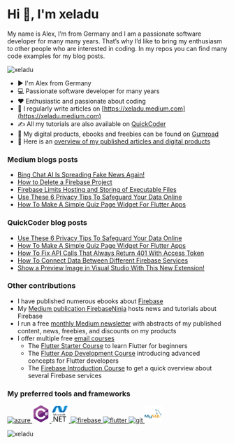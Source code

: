 # Hi 👋, I'm xeladu

My name is Alex, I’m from Germany and I am a passionate software developer for many many years. That’s why I’d like to bring my enthusiasm to other people who are interested in coding. In my repos you can find many code examples for my blog posts.

<p align="left"> <img src="https://komarev.com/ghpvc/?username=xeladu&label=Profile%20views&color=44ff00&style=plastic" alt="xeladu" /> </p>

- ▶  I'm Alex from Germany
- 💻 Passionate software developer for many years
- ❤  Enthusiastic and passionate about coding
- 📝 I regularly write articles on [https://xeladu.medium.com](https://xeladu.medium.com)
- ✍ All my tutorials are also available on [QuickCoder](https://quickcoder.org)
- 🏬 My digital products, ebooks and freebies can be found on [Gumroad](https://xeladu.gumroad.com)
- 📙 Here is an [overview of my published articles and digital products](https://xeladu.medium.com/%E2%84%B9-xeladus-info-point-find-quickly-what-you-need-bbe620e97d8c)

### Medium blogs posts
<!-- BLOG-POST-LIST:START -->
- [Bing Chat AI Is Spreading Fake News Again!](https://medium.com/aimonks/bing-chat-ai-is-spreading-fake-news-again-34aa8e2901b9?source=rss-ae1e6291afc3------2)
- [How to Delete a Firebase Project](https://medium.com/firebase-ninja/how-to-delete-a-firebase-project-6be9e88b27ee?source=rss-ae1e6291afc3------2)
- [Firebase Limits Hosting and Storing of Executable Files](https://medium.com/firebase-ninja/firebase-limits-hosting-and-storing-of-executable-files-f300541b7f41?source=rss-ae1e6291afc3------2)
- [Use These 6 Privacy Tips To Safeguard Your Data Online](https://levelup.gitconnected.com/use-these-6-privacy-tips-to-safeguard-your-data-online-d758dab449d3?source=rss-ae1e6291afc3------2)
- [How To Make A Simple Quiz Page Widget For Flutter Apps](https://levelup.gitconnected.com/how-to-make-a-simple-quiz-page-widget-for-flutter-apps-4cf579531df2?source=rss-ae1e6291afc3------2)
<!-- BLOG-POST-LIST:END -->

### QuickCoder blog posts
<!-- QC-BLOG-POST-LIST:START -->
- [Use These 6 Privacy Tips To Safeguard Your Data Online](https://quickcoder.org/six-privacy-tips-to-safeguard-your-data-online/?utm_source=rss&utm_medium=rss&utm_campaign=six-privacy-tips-to-safeguard-your-data-online)
- [How To Make A Simple Quiz Page Widget For Flutter Apps](https://quickcoder.org/how-to-make-a-simple-quiz-page-widget-for-flutter-apps/?utm_source=rss&utm_medium=rss&utm_campaign=how-to-make-a-simple-quiz-page-widget-for-flutter-apps)
- [How To Fix API Calls That Always Return 401 With Access Token](https://quickcoder.org/api-always-returns-401-when-using-an-access-token/?utm_source=rss&utm_medium=rss&utm_campaign=api-always-returns-401-when-using-an-access-token)
- [How To Connect Data Between Different Firebase Services](https://quickcoder.org/how-to-connect-data-between-different-firebase-services/?utm_source=rss&utm_medium=rss&utm_campaign=how-to-connect-data-between-different-firebase-services)
- [Show a Preview Image in Visual Studio With This New Extension!](https://quickcoder.org/vs-image-preview/?utm_source=rss&utm_medium=rss&utm_campaign=vs-image-preview)
<!-- QC-BLOG-POST-LIST:END -->

### Other contributions

- I have published numerous ebooks about [Firebase](https://xeladu.gumroad.com/?tags=firebase)
- My [Medium publication FirebaseNinja](https://medium.com/firebase-ninja) hosts news and tutorials about Firebase
- I run a free [monthly Medium newsletter](https://newsletter.quickcoder.org) with abstracts of my published content, news, freebies, and discounts on my products
- I offer multiple free [email courses](https://courses.quickcoder.org)
  - The [Flutter Starter Course](https://courses.quickcoder.org#flutterstarter) to learn Flutter for beginners
  - The [Flutter App Development Course](https://courses.quickcoder.org#flutterappdev) introducing advanced concepts for Flutter developers
  - The [Firebase Introduction Course](https://courses.quickcoder.org#firebaseintroduction) to get a quick overview about several Firebase services

### My preferred tools and frameworks
 <p>
  <a href="https://azure.microsoft.com/en-in/" target="_blank" rel="noreferrer"> <img src="https://www.vectorlogo.zone/logos/microsoft_azure/microsoft_azure-icon.svg" alt="azure" width="40" height="40"/> </a> 
  <a href="https://www.w3schools.com/cs/" target="_blank" rel="noreferrer"> <img src="https://raw.githubusercontent.com/devicons/devicon/master/icons/csharp/csharp-original.svg" alt="csharp" width="40" height="40"/> </a> 
  <a href="https://dotnet.microsoft.com/" target="_blank" rel="noreferrer"> <img src="https://raw.githubusercontent.com/devicons/devicon/master/icons/dot-net/dot-net-original-wordmark.svg" alt="dotnet" width="40" height="40"/> </a> 
  <a href="https://firebase.google.com/" target="_blank" rel="noreferrer"> <img src="https://www.vectorlogo.zone/logos/firebase/firebase-icon.svg" alt="firebase" width="40" height="40"/> </a> 
  <a href="https://flutter.dev" target="_blank" rel="noreferrer"> <img src="https://www.vectorlogo.zone/logos/flutterio/flutterio-icon.svg" alt="flutter" width="40" height="40"/> </a> 
  <a href="https://git-scm.com/" target="_blank" rel="noreferrer"> <img src="https://www.vectorlogo.zone/logos/git-scm/git-scm-icon.svg" alt="git" width="40" height="40"/> </a> 
  <a href="https://www.mysql.com/" target="_blank" rel="noreferrer"> <img src="https://raw.githubusercontent.com/devicons/devicon/master/icons/mysql/mysql-original-wordmark.svg" alt="mysql" width="40" height="40"/> </a> 
  </p>
  
  <p><img src="https://github-readme-stats.vercel.app/api/top-langs?username=xeladu&show_icons=true&theme=synthwave&locale=en&layout=compact" alt="xeladu" /></p>
